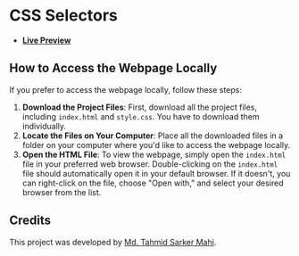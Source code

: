 # CSS Selectors

- [**Live Preview**](https://tahmid-sarker-mahi.github.io/Full-Stack-Mastery/Front-End%20Development/CSS/CSS%20Selectors/index.html)

## How to Access the Webpage Locally

If you prefer to access the webpage locally, follow these steps:

1. **Download the Project Files**: First, download all the project files, including `index.html` and `style.css`. You have to download them individually.
2. **Locate the Files on Your Computer**: Place all the downloaded files in a folder on your computer where you'd like to access the webpage locally.
3. **Open the HTML File**: To view the webpage, simply open the `index.html` file in your preferred web browser. Double-clicking on the `index.html` file should automatically open it in your default browser. If it doesn't, you can right-click on the file, choose "Open with," and select your desired browser from the list.

## Credits

This project was developed by [Md. Tahmid Sarker Mahi](https://tahmid-sarker-mahi.github.io).